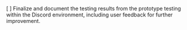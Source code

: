 [ ] Finalize and document the testing results from the prototype testing within the Discord environment, including user feedback for further improvement.